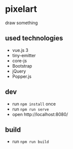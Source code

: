 # pixelart

draw something

## used technologies

* vue.js 3
* tiny-emitter
* core-js
* Bootstrap
* jQuery
* Popper.js

## dev

* run `npm install` once
* run `npm run serve`
* open http://localhost:8080/

## build

* run `npm run build`
